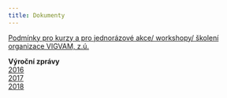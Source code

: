 ```yaml
---
title: Dokumenty
---
```

[Podmínky pro kurzy a pro jednorázové akce/ workshopy/ školení organizace VIGVAM, z.ú.](</docs/Podminky_kurzy_akce_VIGVAM_2018_19.pdf>)

**Výroční zprávy**\
[2016](/docs/VZ_VIGVAM_2016.pdf)\
[2017](/docs/VZ_VIGVAM_2017.pdf)\
[2018](/docs/VZ_VIGVAM_2018.pdf)
